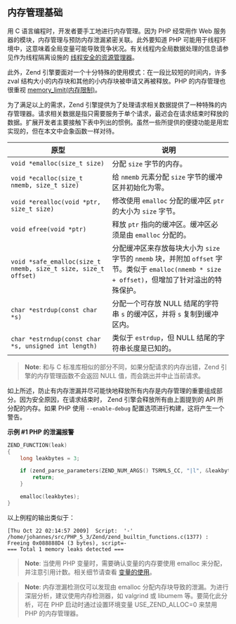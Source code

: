 内存管理基础
------------

用 C 语言编程时，开发者要手工地进行内存管理。因为 PHP 经常用作 Web
服务器的模块，内存管理与预防内存泄漏紧密关联。此外要知道 PHP
可能用于线程环境中，这意味着全局变量可能导致竞争状况。有关线程内全局数据处理的信息请参见作为线程隔离设施的
<a href="/internals2/memory/TSRM.html" class="xref">线程安全的资源管理器</a>。

此外，Zend 引擎要面对一个十分特殊的使用模式：在一段比较短的时间内，许多
zval 结构大小的内存块和其他的小内存块被申请又再被释放。PHP
的内存管理也很重视
<a href="/ini/core.html#ini.memory-limit" class="link">memory_limit(内存限制)</a>。

为了满足以上的需求，Zend
引擎提供为了处理请求相关数据提供了一种特殊的内存管理器。请求相关数据是指只需要服务于单个请求，最迟会在请求结束时释放的数据。扩展开发者主要接触下表中列出的惯例。虽然一些所提供的便捷功能是用宏实现的，但在本文中会象函数一样对待。

| 原型                                                           | 说明                                                                                                                                             |
|----------------------------------------------------------------|--------------------------------------------------------------------------------------------------------------------------------------------------|
| `void *emalloc(size_t size)`                                   | 分配 `size` 字节的内存。                                                                                                                         |
| `void *ecalloc(size_t nmemb, size_t size)`                     | 给 `nmemb` 元素分配 `size` 字节的缓冲区并初始化为零。                                                                                            |
| `void *erealloc(void *ptr, size_t size)`                       | 修改使用 `emalloc` 分配的缓冲区 `ptr` 的大小为 `size` 字节。                                                                                     |
| `void efree(void *ptr)`                                        | 释放 `ptr` 指向的缓冲区。缓冲区必须是由 `emalloc` 分配的。                                                                                       |
| `void *safe_emalloc(size_t nmemb, size_t size, size_t offset)` | 分配缓冲区来存放每块大小为 `size` 字节的 `nmemb` 块，并附加 `offset` 字节。类似于 `emalloc(nmemb * size + offset)`，但增加了针对溢出的特殊保护。 |
| `char *estrdup(const char *s)`                                 | 分配一个可存放 NULL 结尾的字符串 `s` 的缓冲区，并将 `s` 复制到缓冲区内。                                                                         |
| `char *estrndup(const char *s, unsigned int length)`           | 类似于 `estrdup`，但 NULL 结尾的字符串长度是已知的。                                                                                             |

> **Note**: <span class="simpara"> 和与 C
> 标准库相似的部分不同，如果分配请求的内存出错，Zend
> 引擎的内存管理函数不会返回 NULL 值，而会跳出并中止当前请求。 </span>

如上所述，防止有内存泄漏并尽可能快地释放所有内存是内存管理的重要组成部分。因为安全原因，在请求结束时，
Zend 引擎会释放所有由上面提到的 API 所分配的内存。如果 PHP 使用
`--enable-debug` 配置选项进行构建，这将产生一个警告。

**示例 \#1 PHP 的泄漏报警**

``` c
ZEND_FUNCTION(leak)
{
    long leakbytes = 3;

    if (zend_parse_parameters(ZEND_NUM_ARGS() TSRMLS_CC, "|l", &leakbytes) == FAILURE) {
        return;
    }

    emalloc(leakbytes);
}
```

以上例程的输出类似于：

    [Thu Oct 22 02:14:57 2009]  Script:  '-'
    /home/johannes/src/PHP_5_3/Zend/zend_builtin_functions.c(1377) :  Freeing 0x088888D4 (3 bytes), script=-
    === Total 1 memory leaks detected ===

> **Note**: <span class="simpara"> 当使用 PHP
> 变量时，需要确认变量的内存要使用 emalloc
> 来分配，并注意引用计数。相关细节请查看
> <a href="/internals2/variables.html" class="xref">变量的使用</a>。
> </span>

> **Note**: <span class="simpara"> 内存泄漏检测仅可以发现由 emalloc
> 分配内存块导致的泄漏。为进行深层分析，建议使用内存检测器，如 valgrind
> 或 libumem 等。要简化此分析，可在 PHP 启动时通过设置环境变量
> USE\_ZEND\_ALLOC=0 来禁用 PHP 的内存管理器。 </span>
